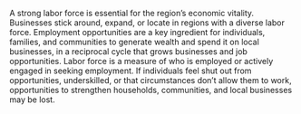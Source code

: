 A strong labor force is essential for the region’s economic vitality. Businesses stick around, expand, or locate in regions with a diverse labor force. Employment opportunities are a key ingredient for individuals, families, and communities to generate wealth and spend it on local businesses, in a reciprocal cycle that grows businesses and job opportunities. Labor force is a measure of who is employed or actively engaged in seeking employment. If individuals feel shut out from opportunities, underskilled, or that circumstances don’t allow them to work, opportunities to strengthen households, communities, and local businesses may be lost.